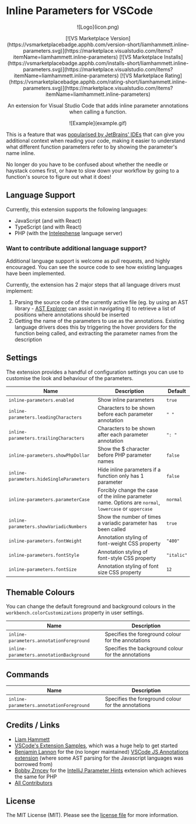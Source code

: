 # Inline Parameters for VSCode

<p align="center">
![Logo](icon.png)
</p>

<p align="center">
[![VS Marketplace Version](https://vsmarketplacebadge.apphb.com/version-short/liamhammett.inline-parameters.svg)](https://marketplace.visualstudio.com/items?itemName=liamhammett.inline-parameters)
[![VS Marketplace Installs](https://vsmarketplacebadge.apphb.com/installs-short/liamhammett.inline-parameters.svg)](https://marketplace.visualstudio.com/items?itemName=liamhammett.inline-parameters)
[![VS Marketplace Rating](https://vsmarketplacebadge.apphb.com/rating-short/liamhammett.inline-parameters.svg)](https://marketplace.visualstudio.com/items?itemName=liamhammett.inline-parameters)
</p>

<p align="center">
An extension for Visual Studio Code that adds inline parameter annotations when calling a function.
</p>

<p align="center">
![Example](example.gif)
</p>

This is a feature that was [popularised by JetBrains' IDEs](https://blog.jetbrains.com/phpstorm/2017/03/new-in-phpstorm-2017-1-parameter-hints/) that can give you additional context when reading your code, making it easier to understand what different function parameters refer to by showing the parameter's name inline.

No longer do you have to be confused about whether the needle or haystack comes first, or have to slow down your workflow by going to a function's source to figure out what it does!

## Language Support

Currently, this extension supports the following languages:

- JavaScript (and with React)
- TypeScript (and with React)
- PHP (with the [Intelephense](https://marketplace.visualstudio.com/items?itemName=bmewburn.vscode-intelephense-client) language server)

### Want to contribute additional language support?

Additional language support is welcome as pull requests, and highly encouraged. You can see the source code to see how existing languages have been implemented.

Currently, the extension has 2 major steps that all language drivers must implement:

1. Parsing the source code of the currently active file (eg. by using an AST library - [AST Explorer](https://astexplorer.net/) can assist in navigating it) to retrieve a list of positions where annotations should be inserted
2. Getting the name of the parameters to use as the annotations. Existing language drivers does this by triggering the hover providers for the function being called, and extracting the parameter names from the description

## Settings

The extension provides a handful of configuration settings you can use to customise the look and behaviour of the parameters.

| Name | Description | Default |
|-------|------------|---------|
| `inline-parameters.enabled`  | Show inline parameters | `true` |
| `inline-parameters.leadingCharacters`  | Characters to be shown before each parameter annotation | `" "` |
| `inline-parameters.trailingCharacters`  | Characters to be shown after each parameter annotation | `": "` |
| `inline-parameters.showPhpDollar`  | Show the $ character before PHP parameter names | `false` |
| `inline-parameters.hideSingleParameters`  | Hide inline parameters if a function only has 1 parameter | `false` |
| `inline-parameters.parameterCase`  | Forcibly change the case of the inline parameter name. Options are `normal`, `lowercase` or `uppercase` | `normal` |
| `inline-parameters.showVariadicNumbers`  | Show the number of times a variadic parameter has been called | `true` |
| `inline-parameters.fontWeight` | Annotation styling of font-weight CSS property | `"400"` |
| `inline-parameters.fontStyle` | Annotation styling of font-style CSS property | `"italic"` |
| `inline-parameters.fontSize` | Annotation styling of font size CSS property | `12` |

## Themable Colours

You can change the default foreground and background colours in the `workbench.colorCustomizations` property in user settings.

| Name | Description |
|------|-------------|
| `inline-parameters.annotationForeground` | Specifies the foreground colour for the annotations |
| `inline-parameters.annotationBackground` | Specifies the background colour for the annotations |

## Commands

| Name | Description |
|------|-------------|
| `inline-parameters.annotationForeground` | Specifies the foreground colour for the annotations |

## Credits / Links

- [Liam Hammett](https://github.com/imliam)
- [VSCode's Extension Samples](https://github.com/microsoft/vscode-extension-samples/tree/master/decorator-sample), which was a huge help to get started
- [Benjamin Lannon](https://github.com/lannonbr) for the (no longer maintained) [VSCode JS Annotations extension](https://github.com/lannonbr/vscode-js-annotations) (where some AST parsing for the Javascript languages was borrowed from)
- [Bobby Zrncev](https://github.com/bzrncev) for the [IntelliJ Parameter Hints](https://github.com/bzrncev/intellij-parameter-hints) extension which achieves the same for PHP
- [All Contributors](../../contributors)

## License

The MIT License (MIT). Please see the [license file](LICENSE.md) for more information.
